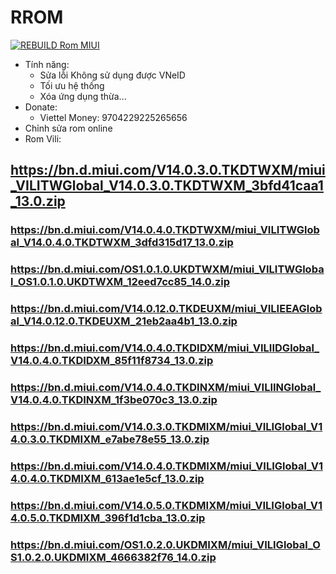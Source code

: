 # RROM
[![REBUILD Rom MIUI](https://github.com/chamchamfy/RROM/actions/workflows/main.yml/badge.svg)](https://github.com/chamchamfy/RROM/actions/workflows/main.yml)
+ Tính năng:
  - Sửa lỗi Không sử dụng được VNeID
  - Tối ưu hệ thống
  - Xóa ứng dụng thừa...
+ Donate:
  - Viettel Money: 9704229225265656
+ Chỉnh sửa rom online
+ Rom Vili: 
## https://bn.d.miui.com/V14.0.3.0.TKDTWXM/miui_VILITWGlobal_V14.0.3.0.TKDTWXM_3bfd41caa1_13.0.zip
### https://bn.d.miui.com/V14.0.4.0.TKDTWXM/miui_VILITWGlobal_V14.0.4.0.TKDTWXM_3dfd315d17_13.0.zip
### https://bn.d.miui.com/OS1.0.1.0.UKDTWXM/miui_VILITWGlobal_OS1.0.1.0.UKDTWXM_12eed7cc85_14.0.zip
### https://bn.d.miui.com/V14.0.12.0.TKDEUXM/miui_VILIEEAGlobal_V14.0.12.0.TKDEUXM_21eb2aa4b1_13.0.zip
### https://bn.d.miui.com/V14.0.4.0.TKDIDXM/miui_VILIIDGlobal_V14.0.4.0.TKDIDXM_85f11f8734_13.0.zip
### https://bn.d.miui.com/V14.0.4.0.TKDINXM/miui_VILIINGlobal_V14.0.4.0.TKDINXM_1f3be070c3_13.0.zip
### https://bn.d.miui.com/V14.0.3.0.TKDMIXM/miui_VILIGlobal_V14.0.3.0.TKDMIXM_e7abe78e55_13.0.zip
### https://bn.d.miui.com/V14.0.4.0.TKDMIXM/miui_VILIGlobal_V14.0.4.0.TKDMIXM_613ae1e5cf_13.0.zip
### https://bn.d.miui.com/V14.0.5.0.TKDMIXM/miui_VILIGlobal_V14.0.5.0.TKDMIXM_396f1d1cba_13.0.zip
### https://bn.d.miui.com/OS1.0.2.0.UKDMIXM/miui_VILIGlobal_OS1.0.2.0.UKDMIXM_4666382f76_14.0.zip

